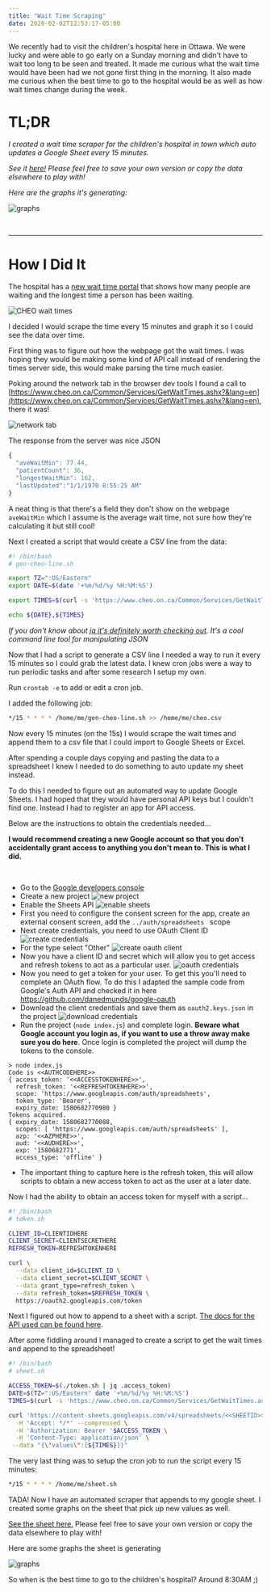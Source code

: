 ```yaml
---
title: "Wait Time Scraping"
date: 2020-02-02T12:53:17-05:00
---
```


We recently had to visit the children's hospital here in Ottawa. We were lucky and were able to go early on a Sunday morning and didn't have to wait too long to be seen and treated. It made me curious what the wait time would have been had we not gone first thing in the morning. It also made me curious when the best time to go to the hospital would be as well as how wait times change during the week.

# TL;DR

*I created a wait time scraper for the children's hospital in town which auto updates a Google Sheet every 15 minutes.*

*See it [here!](https://docs.google.com/spreadsheets/d/1sfc95-dpw7GTgL71zygkJWoaA7JjNYmpKnPQIGHStvA/edit?usp=sharing) Please feel free to save your own version or copy the data elsewhere to play with!*

*Here are the graphs it's generating:*

![graphs](/images/graphs.png)

&nbsp;

---------

# How I Did It

The hospital has a [new wait time portal](https://www.cheo.on.ca/en/visiting-cheo/wait-times.aspx) that shows how many people are waiting and the longest time a person has been waiting.

![CHEO wait times](/images/waittime.png)

I decided I would scrape the time every 15 minutes and graph it so I could see the data over time.

First thing was to figure out how the webpage got the wait times. I was hoping they would be making some kind of API call instead of rendering the times server side, this would make parsing the time much easier.

Poking around the network tab in the browser dev tools I found a call to [https://www.cheo.on.ca/Common/Services/GetWaitTimes.ashx?&lang=en](https://www.cheo.on.ca/Common/Services/GetWaitTimes.ashx?&lang=en), there it was!

![network tab](/images/getwaittime.png)

The response from the server was nice JSON

```js
{
  "aveWaitMin": 77.44,
  "patientCount": 36,
  "longestWaitMin": 162,
  "lastUpdated":"1/1/1970 8:55:25 AM"
}
```

A neat thing is that there's a field they don't show on the webpage `aveWaitMin` which I assume is the average wait time, not sure how they're calculating it but still cool!

Next I created a script that would create a CSV line from the data:

```sh
#! /bin/bash
# gen-cheo-line.sh

export TZ=":US/Eastern"
export DATE=$(date '+%m/%d/%y %H:%M:%S')

export TIMES=$(curl -s 'https://www.cheo.on.ca/Common/Services/GetWaitTimes.ashx?&lang=en' | jq -r '[.patientCount, .aveWaitMin, .longestWaitMin] | @csv')

echo ${DATE},${TIMES}
```

*If you don't know about [jq it's definitely worth checking out](https://stedolan.github.io/jq/). It's a cool command line tool for manipulating JSON*

Now that I had a script to generate a CSV line I needed a way to run it every 15 minutes so I could grab the latest data. I knew cron jobs were a way to run periodic tasks and after some research I setup my own.

Run `crontab -e` to add or edit a cron job. 

I added the following job:

```sh
*/15 * * * * /home/me/gen-cheo-line.sh >> /home/me/cheo.csv
```

Now every 15 minutes (on the 15s) I would scrape the wait times and append them to a csv file that I could import to Google Sheets or Excel.

After spending a couple days copying and pasting the data to a spreadsheet I knew I needed to do something to auto update my sheet instead.

To do this I needed to figure out an automated way to update Google Sheets. I had hoped that they would have personal API keys but I couldn't find one. Instead I had to register an app for API access. 

Below are the instructions to obtain the credentials needed...

**I would recommend creating a new Google account so that you don't accidentally grant access to anything you don't mean to. This is what I did.**

&nbsp;

- Go to the [Google developers console](https://console.developers.google.com)
- Create a new project
![new project](/images/newproject.png)
- Enable the Sheets API
![enable sheets](/images/enablesheets.png)
- First you need to configure the consent screen for the app, create an external consent screen, add the `../auth/spreadsheets ` scope
- Next create credentials, you need to use OAuth Client ID
![create credentials](/images/createcreds.png)
- For the type select "Other"
![create oauth client](/images/createoauth.png)
- Now you have a client ID and secret which will allow you to get access and refresh tokens to act as a particular user.
![oauth credentials](/images/oauthcreds.png)
- Now you need to get a token for your user. To get this you'll need to complete an OAuth flow. To do this I adapted the sample code from Google's Auth API and checked it in here https://github.com/danedmunds/google-oauth
- Download the client credentials and save them as `oauth2.keys.json` in the project
![download credentials](/images/downloadcreds.png)
- Run the project (`node index.js`) and complete login. **Beware what Google account you login as, if you want to use a throw away make sure you do here**. Once login is completed the project will dump the tokens to the console.
```
> node index.js
Code is <<AUTHCODEHERE>>
{ access_token: '<<ACCESSTOKENHERE>>',
  refresh_token: '<<REFRESHTOKENHERE>>',
  scope: 'https://www.googleapis.com/auth/spreadsheets',
  token_type: 'Bearer',
  expiry_date: 1580682770980 }
Tokens acquired.
{ expiry_date: 1580682770088,
  scopes: [ 'https://www.googleapis.com/auth/spreadsheets' ],
  azp: '<<AZPHERE>>',
  aud: '<<AUDHERE>>',
  exp: '1580682771',
  access_type: 'offline' }
```
- The important thing to capture here is the refresh token, this will allow scripts to obtain a new access token to act as the user at a later date.

Now I had the ability to obtain an access token for myself with a script...

```sh
#! /bin/bash
# token.sh

CLIENT_ID=CLIENTIDHERE
CLIENT_SECRET=CLIENTSECRETHERE
REFRESH_TOKEN=REFRESHTOKENHERE

curl \
  --data client_id=$CLIENT_ID \
  --data client_secret=$CLIENT_SECRET \
  --data grant_type=refresh_token \
  --data refresh_token=$REFRESH_TOKEN \
  https://oauth2.googleapis.com/token
```

Next I figured out how to append to a sheet with a script. [The docs for the API used can be found here](https://developers.google.com/sheets/api/reference/rest/v4/spreadsheets.values/append).

After some fiddling around I managed to create a script to get the wait times and append to the spreadsheet!

```sh
#! /bin/bash
# sheet.sh

ACCESS_TOKEN=$(./token.sh | jq .access_token)
DATE=$(TZ=":US/Eastern" date '+%m/%d/%y %H:%M:%S')
TIMES=$(curl -s 'https://www.cheo.on.ca/Common/Services/GetWaitTimes.ashx?&lang=en' | jq -r "[\"$DATE\", .patientCount, .aveWaitMin, .longestWaitMin]")

curl 'https://content-sheets.googleapis.com/v4/spreadsheets/<<SHEETID>>/values/A1%3AD1:append?includeValuesInResponse=true&insertDataOption=INSERT_ROWS&valueInputOption=RAW&alt=json' \
  -H 'Accept: */*' --compressed \
  -H 'Authorization: Bearer '$ACCESS_TOKEN \
  -H 'Content-Type: application/json' \
 --data "{\"values\":[${TIMES}]}"
```

The very last thing was to setup the cron job to run the script every 15 minutes:

```sh
*/15 * * * * /home/me/sheet.sh
```

TADA! Now I have an automated scraper that appends to my google sheet. I created some graphs on the sheet that pick up new values as well.

[See the sheet here.](https://docs.google.com/spreadsheets/d/1sfc95-dpw7GTgL71zygkJWoaA7JjNYmpKnPQIGHStvA/edit?usp=sharing) Please feel free to save your own version or copy the data elsewhere to play with!

Here are some graphs the sheet is generating

![graphs](/images/graphs.png)

So when is the best time to go to the children's hospital? Around 8:30AM ;)